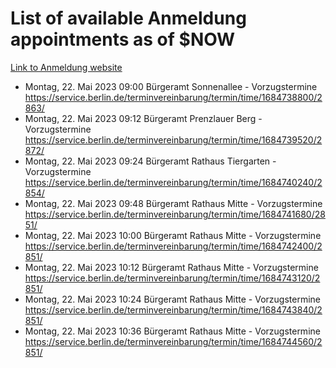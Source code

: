 # List of available Anmeldung appointments as of $NOW
[Link to Anmeldung website](https://service.berlin.de/terminvereinbarung/termin/tag.php?termin=1&anliegen[]=120686&dienstleisterlist=122210,122217,327316,122219,327312,122227,327314,122231,327346,122243,327348,122254,122252,329742,122260,329745,122262,329748,122271,327278,122273,327274,122277,327276,330436,122280,327294,122282,327290,122284,327292,122291,327270,122285,327266,122286,327264,122296,327268,150230,329760,122297,327286,122294,327284,122312,329763,122314,329775,122304,327330,122311,327334,122309,327332,317869,122281,327352,122279,329772,122283,122276,327324,122274,327326,122267,329766,122246,327318,122251,327320,122257,327322,122208,327298,122226,327300&herkunft=http%3A%2F%2Fservice.berlin.de%2Fdienstleistung%2F120686%2F)
- Montag, 22. Mai 2023 09:00 Bürgeramt Sonnenallee - Vorzugstermine https://service.berlin.de/terminvereinbarung/termin/time/1684738800/2863/
- Montag, 22. Mai 2023 09:12 Bürgeramt Prenzlauer Berg - Vorzugstermine https://service.berlin.de/terminvereinbarung/termin/time/1684739520/2872/
- Montag, 22. Mai 2023 09:24 Bürgeramt Rathaus Tiergarten - Vorzugstermine https://service.berlin.de/terminvereinbarung/termin/time/1684740240/2854/
- Montag, 22. Mai 2023 09:48 Bürgeramt Rathaus Mitte - Vorzugstermine https://service.berlin.de/terminvereinbarung/termin/time/1684741680/2851/
- Montag, 22. Mai 2023 10:00 Bürgeramt Rathaus Mitte - Vorzugstermine https://service.berlin.de/terminvereinbarung/termin/time/1684742400/2851/
- Montag, 22. Mai 2023 10:12 Bürgeramt Rathaus Mitte - Vorzugstermine https://service.berlin.de/terminvereinbarung/termin/time/1684743120/2851/
- Montag, 22. Mai 2023 10:24 Bürgeramt Rathaus Mitte - Vorzugstermine https://service.berlin.de/terminvereinbarung/termin/time/1684743840/2851/
- Montag, 22. Mai 2023 10:36 Bürgeramt Rathaus Mitte - Vorzugstermine https://service.berlin.de/terminvereinbarung/termin/time/1684744560/2851/
